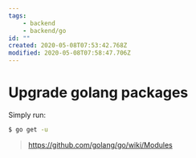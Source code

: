 ```yaml
---
tags:
    - backend
    - backend/go
id: ""
created: 2020-05-08T07:53:42.768Z
modified: 2020-05-08T07:58:47.706Z
---
```

# Upgrade golang packages

Simply run: 

```bash
$ go get -u
```

> https://github.com/golang/go/wiki/Modules
